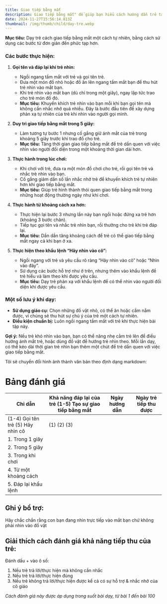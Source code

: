 ```yaml
---
title: Giao tiếp bằng mắt
description: Giao tiếp bằng mắt" để giúp bạn hiểu cách hướng dẫn trẻ tạo sự giao tiếp bằng mắt
date: 2024-11-27T15:56:14.813Z
thumbnail: /img/thumb/child/day-tre.webp
---
```


**Mục tiêu:** Dạy trẻ cách giao tiếp bằng mắt một cách tự nhiên, bằng cách sử dụng các bước từ đơn giản đến phức tạp hơn.

### Các bước thực hiện:

1. **Gọi tên và đáp lại khi trẻ nhìn:**
   - Ngồi ngang tầm mắt với trẻ và gọi tên trẻ.
   - Đưa một món đồ nhỏ hoặc đồ ăn lên ngang tầm mắt bạn để thu hút trẻ nhìn vào mắt bạn.
   - Khi trẻ nhìn vào mắt bạn (dù chỉ trong một giây), ngay lập tức trao cho trẻ món đồ đó.
   - **Mục tiêu:** Khuyến khích trẻ nhìn vào bạn mỗi khi bạn gọi tên mà không cần nhắc nhở quá nhiều. Đây là bước đầu tiên để xây dựng phản xạ tự nhiên của trẻ khi nhìn vào người gọi mình.

2. **Duy trì giao tiếp bằng mắt trong 5 giây:**
   - Làm tương tự bước 1 nhưng cố gắng giữ ánh mắt của trẻ trong khoảng 5 giây trước khi trao đồ cho trẻ.
   - **Mục tiêu:** Tăng thời gian giao tiếp bằng mắt để trẻ dần quen với việc nhìn vào người đối diện trong một khoảng thời gian dài hơn.

3. **Thực hành trong lúc chơi:**
   - Khi chơi với trẻ, đưa ra một món đồ chơi cho trẻ, rồi gọi tên trẻ và nhắc trẻ nhìn vào bạn.
   - Cố gắng giảm dần số lần nhắc nhở trẻ để khuyến khích trẻ tự nhiên hơn khi giao tiếp bằng mắt.
   - **Mục tiêu:** Giúp trẻ hình thành thói quen giao tiếp bằng mắt trong những hoạt động thường ngày như khi chơi.

4. **Thực hành từ khoảng cách xa hơn:**
   - Thực hiện lại bước 3 nhưng lần này bạn ngồi hoặc đứng xa trẻ hơn (khoảng 3 bước chân).
   - Tiếp tục gọi tên và nhắc trẻ nhìn bạn, rồi thưởng cho trẻ khi trẻ đáp lại.
   - **Mục tiêu:** Dần dần tăng khoảng cách để trẻ có thể giao tiếp bằng mắt ngay cả khi bạn ở xa.

5. **Thực hiện theo khẩu lệnh “Hãy nhìn vào cô”:**
   - Ngồi ngang với trẻ và yêu cầu rõ ràng “Hãy nhìn vào cô” hoặc “Nhìn vào đây”.
   - Sử dụng các bước hỗ trợ như ở trên, nhưng thêm vào khẩu lệnh để trẻ hiểu và làm theo khi được yêu cầu.
   - **Mục tiêu:** Dạy trẻ phản xạ với khẩu lệnh để có thể nhìn vào người đối diện khi được yêu cầu.

### **Một số lưu ý khi dạy:**

- **Sử dụng giáo cụ:** Chọn những đồ vật nhỏ, có thể ăn hoặc cầm nắm được, vì chúng sẽ thu hút sự chú ý của trẻ một cách tự nhiên.
- **Điều kiện chuẩn bị:** Luôn ngồi ngang tầm mắt với trẻ khi thực hiện bài tập này.
  
**Gợi ý:** Nếu trẻ khó nhìn vào bạn, bạn có thể nâng nhẹ cằm trẻ lên để điều hướng ánh mắt trẻ, hoặc dùng đồ vật để hướng trẻ nhìn theo. Mỗi lần dạy, có thể kéo dài thời gian trẻ nhìn bạn thêm một chút để trẻ dần quen với việc giao tiếp bằng mắt.

Tôi sẽ chuyển đổi hình ảnh thành văn bản theo định dạng markdown:

# Bảng đánh giá 

| Chỉ dẫn | Khả năng đáp lại của trẻ (1-5) Tạo sự giao tiếp bằng mắt | Ngày hướng dẫn | Ngày trẻ tiếp thu được |
|---------|--------------------------------------------------------|----------------|----------------------|
| (1-4) Gọi tên trẻ (5) Hãy nhìn cô | (1) (2) (3) | | |
| 1. Trong 1 giây | | | |
| 2. Trong 5 giây | | | |
| 3. Trong khi chơi | | | |
| 4. Từ một khoảng cách | | | |
| 5. Đáp lại khẩu lệnh | | | |

## Ghi ý bổ trợ:
Hãy chắc chắn rằng con bạn đang nhìn trực tiếp vào mắt bạn chứ không phải nhìn vào đồ vật

## Giải thích cách đánh giá khả năng tiếp thu của trẻ:
Đánh dấu + vào ô số:
1. Nếu trẻ trả lời/thực hiện mà không cần nhắc
2. Nếu trẻ trả lời/thực hiện đúng  
3. Nếu trẻ không trả lời/thực hiện được kể cả có sự hỗ trợ & nhắc nhở của cô giáo

*Cách đánh giá này được áp dụng trong suốt bài dạy, từ bài 1 đến bài 100*

